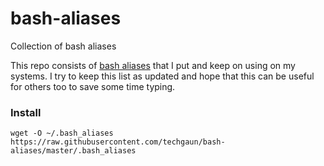 # bash-aliases
Collection of bash aliases

This repo consists of [bash aliases](.bash_aliases) that I put and keep on using on my systems. I try to keep this list as updated and hope that this can be useful for others too to save some time typing.

### Install

```shell
wget -O ~/.bash_aliases https://raw.githubusercontent.com/techgaun/bash-aliases/master/.bash_aliases
```
